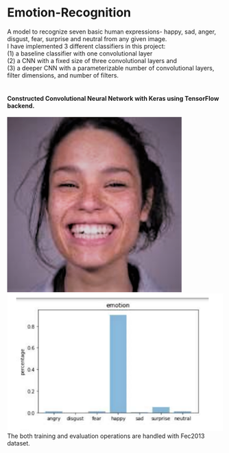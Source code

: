 # Emotion-Recognition
A model to recognize seven basic human expressions- happy, sad, anger, disgust, fear, surprise and neutral from any given image. <br>
I have implemented 3 different classifiers in this project: <br>
(1) a baseline classifier with one convolutional layer  <br>
(2) a CNN with a fixed size of three convolutional layers and <br>
(3) a deeper CNN with a parameterizable number of convolutional layers, filter dimensions, and number of filters. <br><br>
#### Constructed Convolutional Neural Network with Keras using TensorFlow backend.<br>
<img src="https://github.com/mansibhalerao/Emotion-Recognition/blob/master/sample%20input1.png"> <img src="https://github.com/mansibhalerao/Emotion-Recognition/blob/master/sample%20output-1.png">
<br>
The both training and evaluation operations are handled with Fec2013 dataset.
